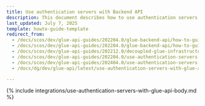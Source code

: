 ```yaml
---
title: Use authentication servers with Backend API
description: This document describes how to use authentication servers with Backend API.
last_updated: July 7, 2025
template: howto-guide-template
redirect_from:
  - /docs/scos/dev/glue-api-guides/202204.0/glue-backend-api/how-to-guides/using-authentication-server.html
  - /docs/scos/dev/glue-api-guides/202204.0/glue-backend-api/how-to-guides/how-to-use-an-authentication-server.html
  - /docs/scos/dev/glue-api-guides/202212.0/decoupled-glue-infrastructure/how-to-guides/how-to-use-an-authentication-server.html
  - /docs/scos/dev/glue-api-guides/202204.0/use-authentication-servers-with-glue-api.html
  - /docs/scos/dev/glue-api-guides/202404.0/use-authentication-servers-with-glue-api.html
  - /docs/dg/dev/glue-api/latest/use-authentication-servers-with-glue-api.html

---
```


{% include integrations/use-authentication-servers-with-glue-api-body.md %}
